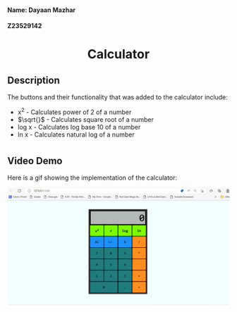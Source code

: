 #### Name: Dayaan Mazhar
#### Z23529142
#
# <div align="center">**Calculator**</div>

## Description
The buttons and their functionality that was added to the calculator include:
* x<sup>2</sup> - Calculates power of 2 of a number 
* $\sqrt{}$ - Calculates square root of a number
* log x - Calculates log base 10 of a number
* ln x - Calculates natural log of a number
#
## Video Demo
Here is a gif showing the implementation of the calculator:

<img src = "Calculator.gif" alt = "Unable to display">
